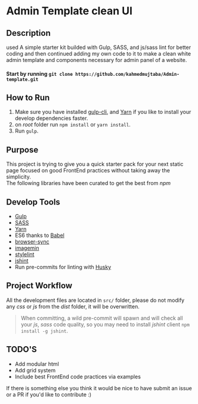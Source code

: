 # Admin Template clean UI

## Description

used A simple starter kit builded with Gulp, SASS, and js/sass lint for better coding and then continued adding my own code to it to make a clean white admin template and components necessary for admin panel of a website.

#### Start by running `git clone https://github.com/kahmedmujtaba/Admin-template.git`

## How to Run
1. Make sure you have installed [gulp-cli](https://gulpjs.com/), and [Yarn](https://yarnpkg.com) if you like to install your develop dependencies faster.
1. on *root* folder run `npm install` or `yarn install`.
1. Run `gulp`.

## Purpose

This project is trying to give you a quick starter pack for your next static page focused on good FrontEnd practices without taking away the simplicity.\
The following libraries have been curated to get the best from *npm*

## Develop Tools

* [Gulp](https://gulpjs.com/)
* [SASS](http://sass-lang.com/)
* [Yarn](https://yarnpkg.com)
* ES6 thanks to [Babel](https://babeljs.io/)
* [browser-sync](https://browsersync.io/)
* [imagemin](https://github.com/sindresorhus/gulp-imagemin)
* [stylelint](https://github.com/stylelint/stylelint)
* [jshint](http://jshint.com/)
* Run pre-commits for linting with [Husky](https://github.com/typicode/husky)

## Project Workflow

All the development files are located in `src/` folder, please do not modify  any *css* or *js* from the *dist* folder, it will be overwritten.

> When committing, a wild pre-commit will spawn and will check all your *js*, *sass* code quality, so you may need to install *jshint* client `npm install -g jshint`.

## TODO'S

* Add modular html
* Add grid system
* Include best FrontEnd code practices via examples

If there is something else you think it would be nice to have submit an issue or a PR if you'd like to contribute :)

